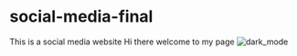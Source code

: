 # social-media-final
This is a social media website
Hi there welcome to my page
<img src="design/desktop-design-dark.jpg" alt="dark_mode">
